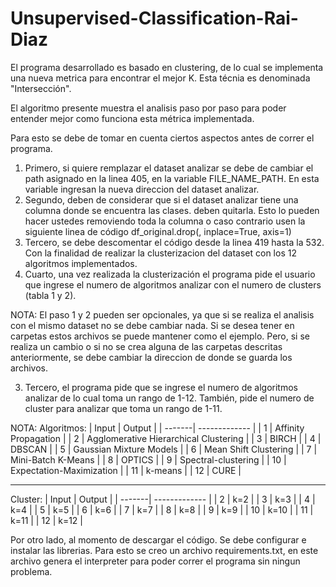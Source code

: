 # Unsupervised-Classification-Rai-Diaz

El programa desarrollado es basado en clustering, de lo cual se implementa una nueva metrica para encontrar el mejor K. Esta técnia es denominada "Intersección". 

El algoritmo presente muestra el analisis paso por paso para poder entender mejor como funciona esta métrica implementada.

Para esto se debe de tomar en cuenta ciertos aspectos antes de correr el programa.

1. Primero, si quiere remplazar el dataset analizar se debe de cambiar el path asignado en la linea 405, en la variable FILE_NAME_PATH. En esta variable ingresan la nueva direccion del dataset analizar.
2. Segundo, deben de considerar que si el dataset analizar tiene una columna donde se encuentra las clases. deben quitarla. Esto lo pueden hacer ustedes removiendo toda la columna o caso contrario usen la siguiente linea de código df_original.drop(<nombre de la columna a eliminar>, inplace=True, axis=1)
3. Tercero, se debe descomentar el código desde la linea 419 hasta la 532. Con la finalidad de realizar la clusterizacion del dataset con los 12 algoritmos implementados. 
4. Cuarto, una vez realizada la clusterización el programa pide el usuario que ingrese el numero de algoritmos analizar con el numero de clusters (tabla 1 y 2). 

NOTA: El paso 1 y 2 pueden ser opcionales, ya que si se realiza el analisis con el mismo dataset no se debe cambiar nada. Si se desea tener en carpetas estos archivos se puede mantener como el ejemplo. Pero, si se realiza un cambio o si no se crea alguna de las carpetas descritas anteriormente, se debe cambiar la direccion de donde se guarda los archivos.

3. Tercero, el programa pide que se ingrese el numero de algoritmos analizar de lo cual toma un rango de 1-12. También, pide el numero de cluster para analizar que toma un rango de 1-11. 

NOTA:
Algoritmos:
| Input  | Output |
| -------| ------------- |
|   1    | Affinity Propagation  |
|   2    | Agglomerative Hierarchical Clustering  |
|   3    |  BIRCH |
|   4    |  DBSCAN |
|   5    | Gaussian Mixture Models |
|   6    | Mean Shift Clustering |
|   7    | Mini-Batch K-Means |
|   8    | OPTICS |
|   9    | Spectral-clustering |
|   10   | Expectation-Maximization |
|   11   | k-means |
|   12   | CURE |
*******************************************************************************
Cluster:
| Input  | Output |
| -------| ------------- |
|   2    | k=2 |
|   3    | k=3 |
|   4    | k=4 |
|   5    | k=5 |
|   6    | k=6 |
|   7    | k=7 |
|   8    | k=8 |
|   9    | k=9 |
|   10    | k=10 |
|   11   | k=11 |
|   12   | k=12 |


Por otro lado, al momento de descargar el código. Se debe configurar e instalar las librerias. Para esto se creo un archivo requirements.txt, en este archivo genera el interpreter para poder correr el programa sin ningun problema.
